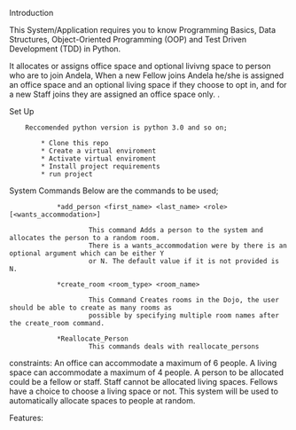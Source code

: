 Introduction

This System/Application requires you to know Programming Basics, Data Structures, Object-Oriented Programming (OOP)
and Test Driven Development (TDD) in Python.

It allocates or assigns office space and optional livivng space to person who are to join Andela,
When a new Fellow joins Andela he/she is assigned an office space and an optional living space if they choose to opt in,
and for a new Staff joins they are assigned an office space only. .



Set Up

        Reccomended python version is python 3.0 and so on;

            * Clone this repo
            * Create a virtual enviroment
            * Activate virtual enviroment
            * Install project requirements
            * run project

System Commands
        Below are the commands to be used;

                *add_person <first_name> <last_name> <role> [<wants_accommodation>]

                        This command Adds a person to the system and allocates the person to a random room.
                        There is a wants_accommodation were by there is an optional argument which can be either Y
                        or N. The default value if it is not provided is N.

                *create_room <room_type> <room_name>

                        This Command Creates rooms in the Dojo, the user should be able to create as many rooms as
                        possible by specifying multiple room names after the create_room command.

                *Reallocate_Person
                        This commands deals with reallocate_persons





constraints:
        An office can accommodate a maximum of 6 people.
        A living space can accommodate a maximum of 4 people.
        A person to be allocated could be a fellow or staff.
        Staff cannot be allocated living spaces.
        Fellows have a choice to choose a living space or not.
        This system will be used to automatically allocate spaces to people at random.



Features: